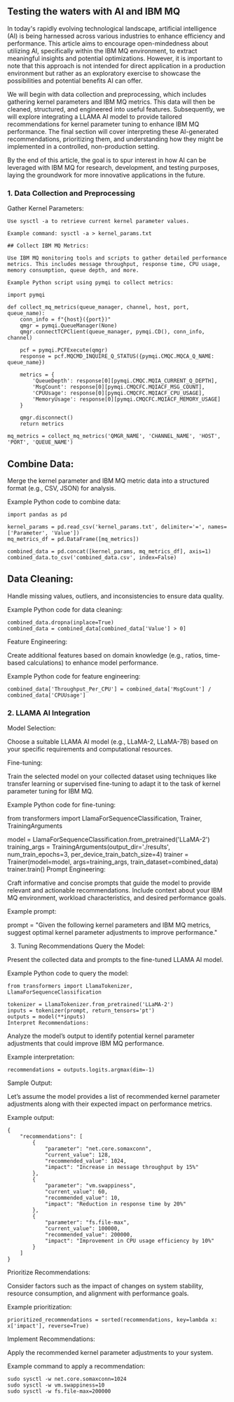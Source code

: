 ## Testing the waters with AI and IBM MQ ##


In today's rapidly evolving technological landscape, artificial intelligence (AI) is being harnessed across various industries to enhance efficiency and performance. This article aims to encourage open-mindedness about utilizing AI, specifically within the IBM MQ environment, to extract meaningful insights and potential optimizations. However, it is important to note that this approach is not intended for direct application in a production environment but rather as an exploratory exercise to showcase the possibilities and potential benefits AI can offer.

We will begin with data collection and preprocessing, which includes gathering kernel parameters and IBM MQ metrics. This data will then be cleaned, structured, and engineered into useful features. Subsequently, we will explore integrating a LLAMA AI model to provide tailored recommendations for kernel parameter tuning to enhance IBM MQ performance. The final section will cover interpreting these AI-generated recommendations, prioritizing them, and understanding how they might be implemented in a controlled, non-production setting.

By the end of this article, the goal is to spur interest in how AI can be leveraged with IBM MQ for research, development, and testing purposes, laying the groundwork for more innovative applications in the future.



### 1. Data Collection and Preprocessing
Gather Kernel Parameters:

```
Use sysctl -a to retrieve current kernel parameter values.

Example command: sysctl -a > kernel_params.txt

## Collect IBM MQ Metrics:

Use IBM MQ monitoring tools and scripts to gather detailed performance metrics. This includes message throughput, response time, CPU usage, memory consumption, queue depth, and more.

Example Python script using pymqi to collect metrics:

import pymqi

def collect_mq_metrics(queue_manager, channel, host, port, queue_name):
    conn_info = f"{host}({port})"
    qmgr = pymqi.QueueManager(None)
    qmgr.connectTCPClient(queue_manager, pymqi.CD(), conn_info, channel)
    
    pcf = pymqi.PCFExecute(qmgr)
    response = pcf.MQCMD_INQUIRE_Q_STATUS({pymqi.CMQC.MQCA_Q_NAME: queue_name})
    
    metrics = {
        'QueueDepth': response[0][pymqi.CMQC.MQIA_CURRENT_Q_DEPTH],
        'MsgCount': response[0][pymqi.CMQCFC.MQIACF_MSG_COUNT],
        'CPUUsage': response[0][pymqi.CMQCFC.MQIACF_CPU_USAGE],
        'MemoryUsage': response[0][pymqi.CMQCFC.MQIACF_MEMORY_USAGE]
    }
    
    qmgr.disconnect()
    return metrics

mq_metrics = collect_mq_metrics('QMGR_NAME', 'CHANNEL_NAME', 'HOST', 'PORT', 'QUEUE_NAME')
```

## Combine Data:

Merge the kernel parameter and IBM MQ metric data into a structured format (e.g., CSV, JSON) for analysis.

Example Python code to combine data:

```
import pandas as pd

kernel_params = pd.read_csv('kernel_params.txt', delimiter='=', names=['Parameter', 'Value'])
mq_metrics_df = pd.DataFrame([mq_metrics])

combined_data = pd.concat([kernel_params, mq_metrics_df], axis=1)
combined_data.to_csv('combined_data.csv', index=False)
```

## Data Cleaning:

Handle missing values, outliers, and inconsistencies to ensure data quality.

Example Python code for data cleaning:

```
combined_data.dropna(inplace=True)
combined_data = combined_data[combined_data['Value'] > 0]
```

Feature Engineering:

Create additional features based on domain knowledge (e.g., ratios, time-based calculations) to enhance model performance.

Example Python code for feature engineering:

```
combined_data['Throughput_Per_CPU'] = combined_data['MsgCount'] / combined_data['CPUUsage']
```

### 2. LLAMA AI Integration

Model Selection:

Choose a suitable LLAMA AI model (e.g., LLaMA-2, LLaMA-7B) based on your specific requirements and computational resources.

Fine-tuning:

Train the selected model on your collected dataset using techniques like transfer learning or supervised fine-tuning to adapt it to the task of kernel parameter tuning for IBM MQ.

Example Python code for fine-tuning:

from transformers import LlamaForSequenceClassification, Trainer, TrainingArguments

model = LlamaForSequenceClassification.from_pretrained('LLaMA-2')
training_args = TrainingArguments(output_dir='./results', num_train_epochs=3, per_device_train_batch_size=4)
trainer = Trainer(model=model, args=training_args, train_dataset=combined_data)
trainer.train()
Prompt Engineering:

Craft informative and concise prompts that guide the model to provide relevant and actionable recommendations. Include context about your IBM MQ environment, workload characteristics, and desired performance goals.

Example prompt:

prompt = "Given the following kernel parameters and IBM MQ metrics, suggest optimal kernel parameter adjustments to improve performance."

3. Tuning Recommendations
Query the Model:

Present the collected data and prompts to the fine-tuned LLAMA AI model.

Example Python code to query the model:

```
from transformers import LlamaTokenizer, LlamaForSequenceClassification

tokenizer = LlamaTokenizer.from_pretrained('LLaMA-2')
inputs = tokenizer(prompt, return_tensors='pt')
outputs = model(**inputs)
Interpret Recommendations:
```

Analyze the model’s output to identify potential kernel parameter adjustments that could improve IBM MQ performance.

Example interpretation:

```
recommendations = outputs.logits.argmax(dim=-1)
```

Sample Output:

Let’s assume the model provides a list of recommended kernel parameter adjustments along with their expected impact on performance metrics.

Example output:

```
{
    "recommendations": [
        {
            "parameter": "net.core.somaxconn",
            "current_value": 128,
            "recommended_value": 1024,
            "impact": "Increase in message throughput by 15%"
        },
        {
            "parameter": "vm.swappiness",
            "current_value": 60,
            "recommended_value": 10,
            "impact": "Reduction in response time by 20%"
        },
        {
            "parameter": "fs.file-max",
            "current_value": 100000,
            "recommended_value": 200000,
            "impact": "Improvement in CPU usage efficiency by 10%"
        }
    ]
}
```

Prioritize Recommendations:

Consider factors such as the impact of changes on system stability, resource consumption, and alignment with performance goals.

Example prioritization:

```
prioritized_recommendations = sorted(recommendations, key=lambda x: x['impact'], reverse=True)
```

Implement Recommendations:

Apply the recommended kernel parameter adjustments to your system.

Example command to apply a recommendation:

```
sudo sysctl -w net.core.somaxconn=1024
sudo sysctl -w vm.swappiness=10
sudo sysctl -w fs.file-max=200000
```